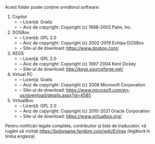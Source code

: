 Acest folder poate conține următorul software:

1. Copilot
   - – Licență: Gratis
   - – Aviz de copyright: Copyright (c) 1998-2002 Palm, Inc.
2. DOSBox
   - – Licență: GPL 2.0
   - – Aviz de copyright: Copyright (c) 2002-2019 Echipa DOSBox
   - – Site-ul de download: https://www.dosbox.com/
3. KEGS
   - – Licență: GPL 2.0
   - – Aviz de copyright: Copyright (c) 1997-2004 Kent Dickey
   - – Site-ul de download: http://kegs.sourceforge.net/
4. Virtual PC
   - – Licență: Gratis
   - – Aviz de copyright: Copyright (c) 2008 Microsoft Corporation
   - – Site-ul de download: https://www.microsoft.com/en-us/download/details.aspx?id=4580
5. VirtualBox
   - – Licență: GPL 2.0
   - – Aviz de copyright: Copyright (c) 2010-2021 Oracle Corporation
   - – Site-ul de download: https://www.virtualbox.org/

Pentru notificări legale complete, contribuitor și liste de traducator, vă rugăm să vizitați https://bobsgame.fandom.com/wiki/Extras (legătură în limba engleza)
